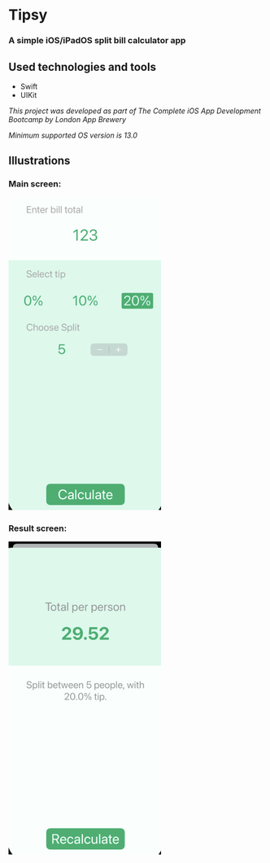 # Tipsy

### A simple iOS/iPadOS split bill calculator app

## Used technologies and tools

- Swift
- UIKit

*This project was developed as part of The Complete iOS App Development Bootcamp by London App Brewery*

*Minimum supported OS version is 13.0*

## Illustrations

### Main screen:

<img src="Documentation/1.png" alt="Start screen" width="300">

### Result screen:

<img src="Documentation/2.png" alt="Start screen" width="300">
